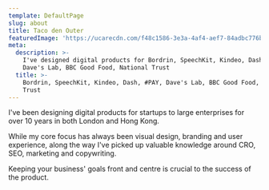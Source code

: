```yaml
---
template: DefaultPage
slug: about
title: Taco den Outer
featuredImage: 'https://ucarecdn.com/f48c1586-3e3a-4af4-aef7-84adbc776b52/'
meta:
  description: >-
    I've designed digital products for Bordrin, SpeechKit, Kindeo, Dash, #PAY,
    Dave's Lab, BBC Good Food, National Trust
  title: >-
    Bordrin, SpeechKit, Kindeo, Dash, #PAY, Dave's Lab, BBC Good Food, National
    Trust
---
```

I've been designing digital products for startups to large enterprises for over 10 years in both London and Hong Kong.

While my core focus has always been visual design, branding and user experience, along the way I've picked up valuable knowledge around CRO, SEO, marketing and copywriting.

Keeping your business' goals front and centre is crucial to the success of the product.




